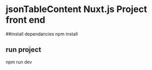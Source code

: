 # jsonTableContent Nuxt.js Project front end

##install dependancies 
npm install
## run project
npm run dev
